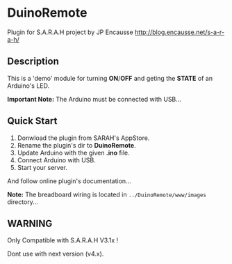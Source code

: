 # DuinoRemote

Plugin for S.A.R.A.H project by JP Encausse http://blog.encausse.net/s-a-r-a-h/

## Description

This is a 'demo' module for turning **ON**/**OFF** and geting the **STATE** of an Arduino's LED.

**Important Note:** The Arduino must be connected with USB...

## Quick Start

1. Donwload the plugin from SARAH's AppStore.
2. Rename the plugin's dir to **DuinoRemote**.
3. Update Arduino with the given **.ino** file.
4. Connect Arduino with USB.
5. Start your server.

And follow online plugin's documentation...

**Note:** The breadboard wiring is located in `../DuinoRemote/www/images` directory...

## WARNING

Only Compatible with S.A.R.A.H V3.1x !

Dont use with next version (v4.x).
   
